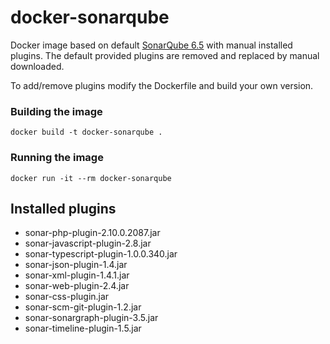 # docker-sonarqube

Docker image based on default [SonarQube 6.5](https://hub.docker.com/_/sonarqube/) with manual installed plugins. 
The default provided plugins are removed and replaced by manual downloaded.

To add/remove plugins modify the Dockerfile and build your own version.

### Building the image
`docker build -t docker-sonarqube .`

### Running the image
`docker run -it --rm docker-sonarqube`

## Installed plugins
* sonar-php-plugin-2.10.0.2087.jar
* sonar-javascript-plugin-2.8.jar
* sonar-typescript-plugin-1.0.0.340.jar
* sonar-json-plugin-1.4.jar
* sonar-xml-plugin-1.4.1.jar
* sonar-web-plugin-2.4.jar
* sonar-css-plugin.jar  
* sonar-scm-git-plugin-1.2.jar
* sonar-sonargraph-plugin-3.5.jar
* sonar-timeline-plugin-1.5.jar
